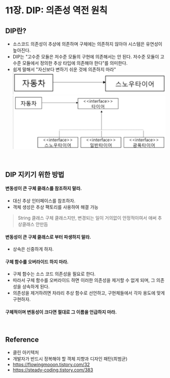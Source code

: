 # 11장. DIP: 의존성 역전 원칙

## DIP란?

- 소스코드 의존성이 추상에 의존하며 구체에는 의존하지 않아야 시스템은 유연성이 높아진다.
- DIP는 "고수준 모듈은 저수준 모듈의 구현에 의존해서는 안 된다. 저수준 모듈이 고수준 모듈에서 정의한 추상 타입에 의존해야 한다"를 의미한다.
- 쉽게 말해서 "자신보다 변하기 쉬운 것에 의존하지 마라"
  ![picture 6](/images/d24dba2b6d4fff9cd6962fd352ab915aaa915a3541ab9d7ee47f7a806f6cca88.png)  
  ![picture 7](/images/3fe8568ebf16449ac03d888d938b0f1364a511b0e8445025cbd5c300e3727f8d.png)

<br/>

## DIP 지키기 위한 방법

#### 변동성이 큰 구체 클래스를 참조하지 말라.

- 대신 추상 인터페이스를 참조하자.
- 객체 생성은 추상 팩토리를 사용하여 해결 가능

> String 클래스 구체 클래스지만, 변경되는 일이 거의없이 안정적이여서 애써 추상클래스 안만듬

#### 변동성이 큰 구체 클래스로 부터 파생하지 말라.

- 상속은 신중하게 하자.

#### 구체 함수를 오버라이드 하지 마라.

- 구체 함수는 소스 코드 의존성을 필요로 한다.
- 따라서 구체 함수를 오버라이드 하면 이러한 의존성을 제거할 수 없게 되며, 그 의존성을 상속하게 된다.
- 의존성을 제거하려면 차라리 추상 함수로 선언하고, 구현체들에서 각자 용도에 맞게 구현하자.

#### 구체적이며 변동성이 크다면 절대로 그 이름을 언급하지 마라.

<br/>

## Reference

- 클린 아키텍처
- 개발자가 반드시 정복해야 할 객체 지향과 디자인 패턴(최범균)
- https://flowingmooon.tistory.com/32
- https://steady-coding.tistory.com/383
